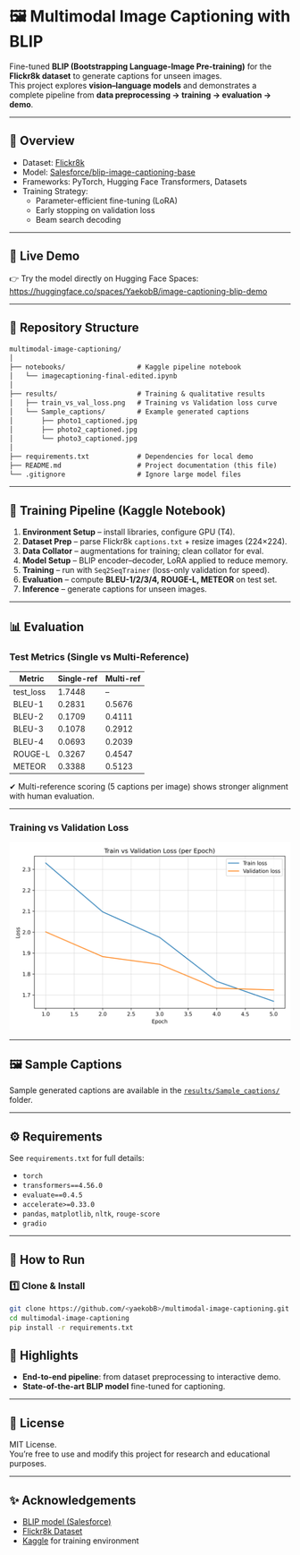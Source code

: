 # 🖼️ Multimodal Image Captioning with BLIP

Fine-tuned **BLIP (Bootstrapping Language-Image Pre-training)** for the **Flickr8k dataset** to generate captions for unseen images.  
This project explores **vision–language models** and demonstrates a complete pipeline from **data preprocessing → training → evaluation → demo**.  

---

## 📌 Overview
- Dataset: [Flickr8k](https://www.kaggle.com/datasets/adityajn105/flickr8k)
- Model: [Salesforce/blip-image-captioning-base](https://huggingface.co/Salesforce/blip-image-captioning-base)
- Frameworks: PyTorch, Hugging Face Transformers, Datasets
- Training Strategy:  
  - Parameter-efficient fine-tuning (LoRA)
  - Early stopping on validation loss
  - Beam search decoding

---


## 🚀 Live Demo
👉 Try the model directly on Hugging Face Spaces:  
https://huggingface.co/spaces/YaekobB/image-captioning-blip-demo  

---

## 📂 Repository Structure
```
multimodal-image-captioning/
│
├── notebooks/                  # Kaggle pipeline notebook
│   └── imagecaptioning-final-edited.ipynb
│
├── results/                    # Training & qualitative results
│   ├── train_vs_val_loss.png   # Training vs Validation loss curve
│   └── Sample_captions/        # Example generated captions
│       ├── photo1_captioned.jpg
│       ├── photo2_captioned.jpg
│       └── photo3_captioned.jpg
│
├── requirements.txt            # Dependencies for local demo
├── README.md                   # Project documentation (this file)
└── .gitignore                  # Ignore large model files
```

---

## 🚀 Training Pipeline (Kaggle Notebook)
1. **Environment Setup** – install libraries, configure GPU (T4).
2. **Dataset Prep** – parse Flickr8k `captions.txt` + resize images (224×224).
3. **Data Collator** – augmentations for training; clean collator for eval.
4. **Model Setup** – BLIP encoder–decoder, LoRA applied to reduce memory.
5. **Training** – run with `Seq2SeqTrainer` (loss-only validation for speed).
6. **Evaluation** – compute **BLEU-1/2/3/4, ROUGE-L, METEOR** on test set.
7. **Inference** – generate captions for unseen images.

---

## 📊 Evaluation

### Test Metrics (Single vs Multi-Reference)

| Metric     | Single-ref | Multi-ref |
|------------|------------|-----------|
| test_loss  | 1.7448     | –         |
| BLEU-1     | 0.2831     | 0.5676    |
| BLEU-2     | 0.1709     | 0.4111    |
| BLEU-3     | 0.1078     | 0.2912    |
| BLEU-4     | 0.0693     | 0.2039    |
| ROUGE-L    | 0.3267     | 0.4547    |
| METEOR     | 0.3388     | 0.5123    |

✔ Multi-reference scoring (5 captions per image) shows stronger alignment with human evaluation.

---

### Training vs Validation Loss
![Training vs Validation Loss](results/train_vs_val_loss.png)

---

## 🖼️ Sample Captions
Sample generated captions are available in the [`results/Sample_captions/`](results/Sample_captions) folder.  

---

## ⚙️ Requirements
See `requirements.txt` for full details:
- `torch`
- `transformers==4.56.0`
- `evaluate==0.4.5`
- `accelerate>=0.33.0`
- `pandas`, `matplotlib`, `nltk`, `rouge-score`
- `gradio`

---

## 🚀 How to Run

### 1️⃣ Clone & Install
```bash
git clone https://github.com/<yaekobB>/multimodal-image-captioning.git
cd multimodal-image-captioning
pip install -r requirements.txt
```



## 📌 Highlights
- **End-to-end pipeline**: from dataset preprocessing to interactive demo.
- **State-of-the-art BLIP model** fine-tuned for captioning.

---


## 📜 License
MIT License.  
You’re free to use and modify this project for research and educational purposes.

---

## ✨ Acknowledgements
- [BLIP model (Salesforce)](https://huggingface.co/Salesforce/blip-image-captioning-base)  
- [Flickr8k Dataset](https://www.kaggle.com/datasets/adityajn105/flickr8k)  
- [Kaggle](https://www.kaggle.com) for training environment  
